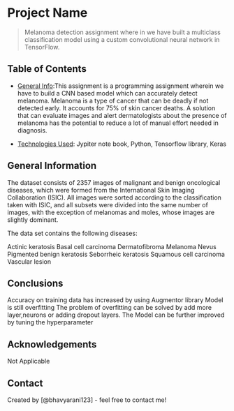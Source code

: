 # Project Name
> Melanoma detection assignment where in we have built a multiclass classification model using a custom convolutional neural network in TensorFlow. 


## Table of Contents
* [General Info](#general-information):This assignment is a programming assignment wherein we have to build a CNN based model which can accurately detect melanoma. Melanoma is a type of cancer that can be deadly if not detected early. It accounts for 75% of skin cancer deaths. A solution that can evaluate images and alert dermatologists about the presence of melanoma has the potential to reduce a lot of manual effort needed in diagnosis.

* [Technologies Used](#technologies-used): Jypiter note book, Python, Tensorflow library, Keras
       

## General Information
The dataset consists of 2357 images of malignant and benign oncological diseases, which were formed from the International Skin Imaging Collaboration (ISIC). All images were sorted according to the classification taken with ISIC, and all subsets were divided into the same number of images, with the exception of melanomas and moles, whose images are slightly dominant.

The data set contains the following diseases:

Actinic keratosis
Basal cell carcinoma
Dermatofibroma
Melanoma
Nevus
Pigmented benign keratosis
Seborrheic keratosis
Squamous cell carcinoma
Vascular lesion


## Conclusions
Accuracy on training data has increased by using Augmentor library
Model is still overfitting
The problem of overfitting can be solved by add more layer,neurons or adding dropout layers.
The Model can be further improved by tuning the hyperparameter


## Acknowledgements
Not Applicable

## Contact
Created by [@bhavyarani123] - feel free to contact me!


<!-- Optional -->
<!-- ## License -->
<!-- This project is open source and available under the [... License](). -->

<!-- You don't have to include all sections - just the one's relevant to your project -->